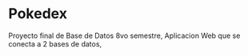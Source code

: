 # Pokedex
Proyecto final de Base de Datos 8vo semestre, Aplicacion Web que se conecta a 2 bases de datos, 
